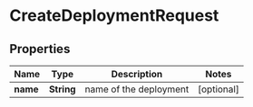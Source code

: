 

# CreateDeploymentRequest

## Properties

Name | Type | Description | Notes
------------ | ------------- | ------------- | -------------
**name** | **String** | name of the deployment |  [optional]



